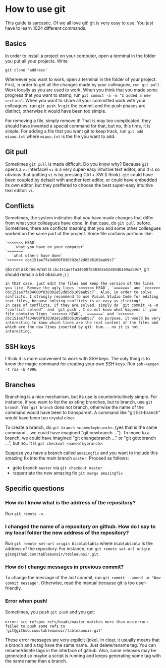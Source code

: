 # How to use git

This guide is sarcastic. Of we all love git! git is very easy to use. You just have to learn 1024 different commands.

## Basics


In order to install a project on your computer, open a terminal in the folder you put all your projects. Write 

`git clone 'address'` 


Whereever you want to work, open a terminal in the folder of your project. First, in order to get all the changes made by your colleagues, `run git pull`.
    Work locally as you are used to work. When you think that you made some progress that you want to stamp, run `git commit -a -m "I added a new section"`.
    When you want to share all your committed work with your colleagues, run `git push`. In `git` the commit and the push phases are distinct, otherwise it would have been too simple.

For removing a file, simply remove it! That is may too complicated, they should have invented a special command for that, but no, this time, it is simple.
   For adding a file that you want git to keep track, run `git add miaou.txt` where `miaou.txt` is the file you want to add.
   
  
  
## Git pull

Sometimes `git pull` is made difficult. Do you know why? Because `git` opens a `vi` interface! `vi` is a very super-easy intuitive text editor, and it is so obvious that quitting `vi` is by pressing Ctrl + XW (I think). `git` could have been coupled by default with another text editor, or could have embedded its own editor, but they preffered to choose the best super-easy intuitive text editor: `vi`.
   
  
## Conflicts

 Sometimes, the system indicates that you have made changes that differ from what your colleagues have done. In that case, do `git pull` before.
    Sometimes, there are conflicts meaning that you and some other colleagues worked on the same part of the project. Some file contains portions like:
   
    `<<<<<<< HEAD`
        `what you have on your computer`
    `=======`
       `what others have done`
    `>>>>>>> cbc151ae7fa34600f830302e52d85d6109aab9c7`
    
 (do not ask me what is `cbc151ae7fa34600f830302e52d85d6109aab9c7`, git should remain a bit obscure ;) )
    
    In that case, just edit the files and keep the version of the lines you like. Remove the ugly lines `<<<<<<< HEAD`, `=======` and `>>>>>>> cbc151ae7fa34600f830302e52d85d6109aab9c7`. Also, in order to solve conflicts, I strongly recommend to use Visual Studio Code for editing text files, because solving conflicts is as easy as clicking!
    In case of conflicts, if they are solved, simply do `git commit -a -m "conflict solved"` and `git push`. I do not know what happens if your file contains lines `<<<<<<< HEAD`, `=======` and `>>>>>>> cbc151ae7fa34600f830302e52d85d6109aab9c7` on purpose. It would be very interesting to know which lines are the real content of the files and which are the new lines inserted by git. Hum... no it is not interesting.



## SSH keys

I think it is more convenient to work with SSH keys. The only thing is to know the magic command for creating your own SSH keys.
Run `ssh-keygen -t rsa -b 4096`.



## Branches

Branching is a nice mechanism, but its use is counterintuitively simple. For instance, if you want to list the existing branches, but to branch, use `git branch`. Yes! `git branch` does not branch, otherwise the name of the command would have been to transparent. A command like "git list-branch" would have been too crystal clear. 

To create a branch, do `git branch <nameofmybranch>`. (yes that is the same command... we could have imagined "git newbranch ..."). 
To move to a branch, we could have imagined "git changebranch ..." or "git gotobranch ...", but no.. it is `git checkout <nameofmybranch>`. 


Suppose you have a branch called `amazingfix` and you want to include this amazing fix into the main branch `master`. Proceed as follows:
- goto branch `master` via `git checkout master`
- rappatriate the new amazing fix `git merge amazingfix`





## Specific questions

### How do I know what is the address of the repository?

Run `git remote -v`.


### I changed the name of a repository on github. How do I say to my local folder the new address of the repository?

Run  `git remote set-url origin blablablabla` where `blablablabla` is the address of the repository. For instance, run `git remote set-url origin git@github.com:tableaunoir/tableaunoir.git`.







### How do I change messages in previous commit?

To change the message of the *last* commit, run `git commit --amend -m "New commit message"`. Otherwise, read the manual because git is too user-friendly.


### Error when push!

Sometimes, you push `git push` and you get:

`error: src refspec refs/heads/master matches more than one`
`error: failed to push some refs to 'git@github.com:tableaunoir/tableaunoir.git'`

These error messages are very explicit (joke). In clear, it usually means that a branch and a tag have the same name. Just delete/rename tag. You can rename/delete tags in the interface of github. Also, some releases may be generated so maybe a script is running and keeps generating some tag with the same name than a branch.



